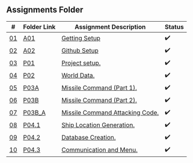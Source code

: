 ## Assignments Folder

|      #      | Folder Link  | Assignment Description | Status                 |
| :---------: | ------------ | ---------------------- |----------------------  |
| [01](https://github.com/rugbyprof/5443-Spatial-DB/tree/main/Assignments/A01) | [A01](https://github.com/rugbyprof/5443-Spatial-DB/tree/main/Assignments/A01) | [Getting Setup](https://github.com/rugbyprof/5443-Spatial-DB/tree/main/Assignments/A01)|:heavy_check_mark: |
| [02](https://github.com/rugbyprof/5443-Spatial-DB/tree/main/Assignments/A02) | [A02](https://github.com/rugbyprof/5443-Spatial-DB/tree/main/Assignments/A02) | [Github Setup](https://github.com/rugbyprof/5443-Spatial-DB/tree/main/Assignments/A02) | :heavy_check_mark: |
| [03](./P01)    | [P01](./P01)               | [Project setup.](./P01)                     | :heavy_check_mark: |
| [04](./P02)    | [P02](./P02)               | [World Data.](./P02)                        | :heavy_check_mark: |
| [05](./P03A)   | [P03A](./P03A)             | [Missile Command (Part 1).](./P03A)         | :heavy_check_mark: |
| [06](./P03B)   | [P03B](./P03B)             | [Missile Command (Part 2).](./P03B)         | :heavy_check_mark: |
| [07](./P03B_A) | [P03B_A](./P03B_A)         | [Missile Command Attacking Code.](./P03B_A) | :heavy_check_mark: |
| [08](./P04.1)  | [P04.1](./P04.1)           | [Ship Location Generation.](./P04.1)        | :heavy_check_mark: |
| [09](./P04.2)  | [P04.2](./P04.2)           | [Database Creation.](./P04.2)               | :heavy_check_mark: |
| [10](./P04.3)  | [P04.3](./P04.3)           | [Communication and Menu.](./P04.3)          | :heavy_check_mark: |
